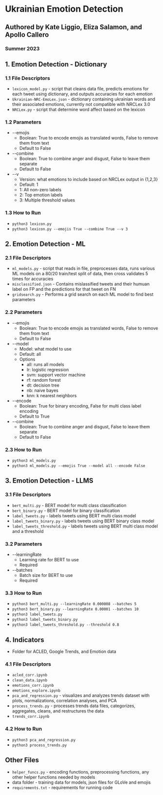 # Ukrainian Emotion Detection
## Authored by Kate Liggio, Eliza Salamon, and Apollo Callero 
###     Summer 2023


## 1. Emotion Detection - Dictionary
### 1.1 File Descriptors
* `lexicon_model.py` - script that cleans data file, predicts emotions for each tweet using dictionary, and outputs accuracies for each emotion
* `Ukrainian-NRC-EmoLex.json` - dictionary containing ukrainian words and their associated emotions, currently not compatible with NRCLex 3.0
* `NRCLex.py` - script that determine word affect based on the lexicon
### 1.2 Parameters
* --emojis
  * Boolean: True to encode emojis as translated words, False to remove them from text
  * Default to False
* --combine 
  * Boolean: True to combine anger and disgust, False to leave them separate
  * Default to False
* --v
  * Version: what emotions to include based on NRCLex output in {1,2,3}
  * Default: 1
  * 1: All non-zero labels
  * 2: Top emotion labels
  * 3: Multiple threshold values
### 1.3 How to Run
* `python3 lexicon.py`
* `python3 lexicon.py --emojis True --combine True --v 3`
## 2. Emotion Detection - ML
### 2.1 File Descriptors
* `ml_models.py` - script that reads in file, preprocesses data, runs various ML models on a 80/20 train/test split of data, then cross validates 5 times for accuracies
* `misclassified.json` -  Contains mislassified tweets and their humuan label on FP and the predictions for that tweet on FN
* `gridsearch.py` - Performs a grid search on each ML model to find best parameters
### 2.2 Parameters
* --emojis
  * Boolean: True to encode emojis as translated words, False to remove them from text
  * Default to False
* --model 
  * Model: what model to use
  * Default: all
  * Options
    * all: runs all models
    * lr: logistic regression
    * svm: support vector machine
    * rf: random forest
    * dt: decision tree
    * nb: naive bayes
    * knn: k nearest neighbors
* --encode
  * Boolean: True for binary encoding, False for multi class label encoding
  * Default to True
* --combine 
  * Boolean: True to combine anger and disgust, False to leave them separate
  * Default to False
### 2.3 How to Run
* `python3 ml_models.py`
* `python3 ml_models.py --emojis True --model all --encode False`
## 3. Emotion Detection - LLMS
### 3.1 File Descriptors
* `bert_multi.py` - BERT model for multi class classification
* `bert_binary.py` - BERT model for binary classification
* `label_tweets.py` - labels tweets using BERT multi class model
* `label_tweets_binary.py` - labels tweets using BERT binary class model
* `label_tweets_threshold.py` - labels tweets using BERT multi class model and a threshold
### 3.2 Parameters
* --learningRate
  * Learning rate for BERT to use
  * Required
* --batches
  * Batch size for BERT to use
  * Required
### 3.3 How to Run
* `python3 bert_multi.py --learningRate 0.000008 --batches 5`
* `python3 bert_binary.py --learningRate 0.00001 --batches 10`
* `python3 label_tweets.py`
* `python3 label_tweets_binary.py`
* `python3 label_tweets_threshold.py --threshold 0.8`
## 4. Indicators
* Folder for ACLED, Google Trends, and Emotion data
### 4.1 File Descriptors
* `acled_corr.ipynb`
* `clean_data.ipynb`
* `emotions_corr.ipynb`
* `emotions_explore.ipynb`
* `pca_and_regression.py` - visualizes and analyzes trends dataset with plots, normalizations, correlation analyses, and PCA
* `process_trends.py` - processes trends data files, categorizes, aggregates, cleans, and restructures the data
* `trends_corr.ipynb`
### 4.2 How to Run
* `python3 pca_and_regression.py`
* `python3 process_trends.py`
## Other Files
* `helper_funcs.py` - encoding functions, preprocessing functions, any other helper functions needed by models
* data folder - training data for models, json files for GLoVe and emojis
* `requirements.txt` - requirements for running code
